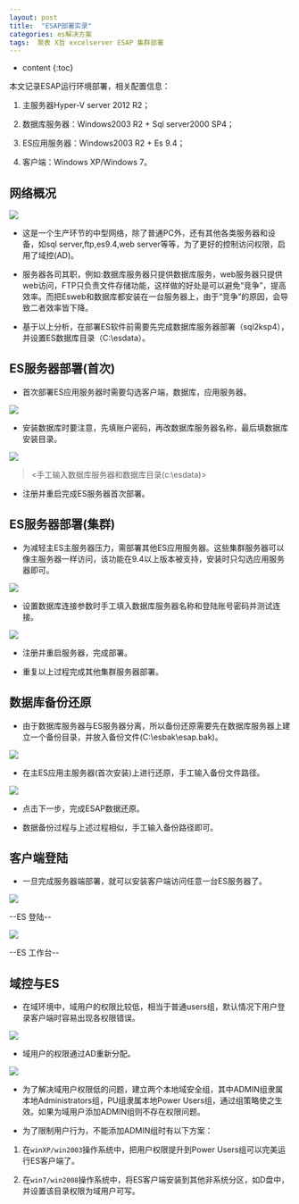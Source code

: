 ```yaml
---
layout: post
title:  "ESAP部署实录"
categories: es解决方案
tags:  聚表 X哲 excelserver ESAP 集群部署 
---
```


* content
{:toc}

本文记录ESAP运行环境部署，相关配置信息：

1. 主服务器Hyper-V server 2012 R2；

2. 数据库服务器：Windows2003 R2 + Sql server2000 SP4；

3. ES应用服务器：Windows2003 R2 + Es 9.4；

4. 客户端：Windows XP/Windows 7。

## 网络概况
![](/img/esap-deploy-1.jpg)

* 这是一个生产环节的中型网络，除了普通PC外，还有其他各类服务器和设备，如sql server,ftp,es9.4,web server等等，为了更好的控制访问权限，启用了域控(AD)。

* 服务器各司其职，例如:数据库服务器只提供数据库服务，web服务器只提供web访问，FTP只负责文件存储功能，这样做的好处是可以避免“竞争”，提高效率。而把Esweb和数据库都安装在一台服务器上，由于“竞争”的原因，会导致二者效率皆下降。

* 基于以上分析，在部署ES软件前需要先完成数据库服务器部署（sql2ksp4），并设置ES数据库目录（C:\esdata）。
 
## ES服务器部署(首次)
* 首次部署ES应用服务器时需要勾选客户端，数据库，应用服务器。
 
![](/img/esap-deploy-2.jpg)

* 安装数据库时要注意，先填账户密码，再改数据库服务器名称，最后填数据库安装目录。

![](/img/esap-deploy-3.jpg)

> <手工输入数据库服务器和数据库目录(c:\esdata)>

* 注册并重启完成ES服务器首次部署。
 
## ES服务器部署(集群)
* 为减轻主ES主服务器压力，需部署其他ES应用服务器。这些集群服务器可以像主服务器一样访问，该功能在9.4以上版本被支持，安装时只勾选应用服务器即可。
 
![](/img/esap-deploy-4.jpg)

* 设置数据库连接参数时手工填入数据库服务器名称和登陆账号密码并测试连接。
 
![](/img/esap-deploy-5.jpg)

* 注册并重启服务器，完成部署。

* 重复以上过程完成其他集群服务器部署。
 
## 数据库备份还原
* 由于数据库服务器与ES服务器分离，所以备份还原需要先在数据库服务器上建立一个备份目录，并放入备份文件(C:\esbak\esap.bak)。
 
![](/img/esap-deploy-6.jpg)

* 在主ES应用主服务器(首次安装)上进行还原，手工输入备份文件路径。
 
![](/img/esap-deploy-7.jpg)

* 点击下一步，完成ESAP数据还原。

* 数据备份过程与上述过程相似，手工输入备份路径即可。
 
## 客户端登陆
* 一旦完成服务器端部署，就可以安装客户端访问任意一台ES服务器了。
 
![](/img/esap-deploy-8.jpg)

--ES 登陆--
 
![](/img/esap-deploy-9.jpg)

--ES 工作台--
 
## 域控与ES
* 在域环境中，域用户的权限比较低，相当于普通users组，默认情况下用户登录客户端时容易出现各权限错误。
 
![](/img/esap-deploy-10.jpg)

* 域用户的权限通过AD重新分配。

![](/img/esap-deploy-11.jpg)
 
* 为了解决域用户权限低的问题，建立两个本地域安全组，其中ADMIN组隶属本地Administrators组，PU组隶属本地Power Users组，通过组策略使之生效。如果为域用户添加ADMIN组则不存在权限问题。

* 为了限制用户行为，不能添加ADMIN组时有以下方案：

1. 在`winXP/win2003`操作系统中，把用户权限提升到Power Users组可以完美运行ES客户端了。

2. 在`win7/win2008`操作系统中，将ES客户端安装到其他非系统分区，如D盘中，并设置该目录权限为域用户可写。
